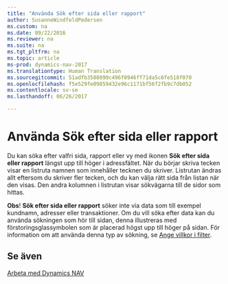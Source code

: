 ```yaml
---
title: "Använda Sök efter sida eller rapport"
author: SusanneWindfeldPedersen
ms.custom: na
ms.date: 09/22/2016
ms.reviewer: na
ms.suite: na
ms.tgt_pltfrm: na
ms.topic: article
ms-prod: dynamics-nav-2017
ms.translationtype: Human Translation
ms.sourcegitcommit: 51adfb3588099c496f0946ff71da5c6fe518f070
ms.openlocfilehash: f5e529fe09859432e96c1171bf56f2fb9c7db052
ms.contentlocale: sv-se
ms.lasthandoff: 06/26/2017

---
```


# <a name="using-search-for-page-or-report"></a>Använda Sök efter sida eller rapport
Du kan söka efter valfri sida, rapport eller vy med ikonen **Sök efter sida eller rapport** längst upp till höger i adressfältet.
När du börjar skriva tecken visar en listruta namnen som innehåller tecknen du skriver. Listrutan ändras allt eftersom du skriver fler tecken, och du kan välja rätt sida från listan när den visas. Den andra kolumnen i listrutan visar sökvägarna till de sidor som hittas.

**Obs**! **Sök efter sida eller rapport** söker inte via data som till exempel kundnamn, adresser eller transaktioner. Om du vill söka efter data kan du använda sökningen som hör till sidan, denna illustreras med förstoringsglassymbolen som är placerad högst upp till höger på sidan. För information om att använda denna typ av sökning, se [Ange villkor i filter](ui-enter-criteria-filters.md).

## <a name="see-also"></a>Se även
[Arbeta med Dynamics NAV](ui-work-product.md)

